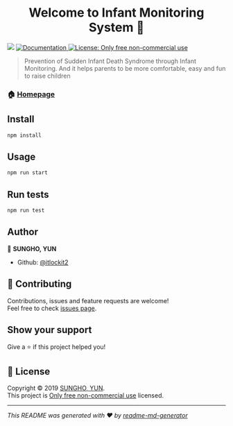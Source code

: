 <h1 align="center">Welcome to Infant Monitoring System 👋</h1>
<p>
  <img src="https://img.shields.io/badge/version-1.0.0-blue.svg?cacheSeconds=2592000" />
  <a href="https://git.swmgit.org/root/p1004_doif/README.md">
    <img alt="Documentation" src="https://img.shields.io/badge/documentation-yes-brightgreen.svg" target="_blank" />
  </a>
  <a href="https://git.swmgit.org/root/p1004_doif/LICENSE">
    <img alt="License: Only free non-commercial use" src="https://img.shields.io/badge/License-Only free non-commercial use-yellow.svg" target="_blank" />
  </a>
</p>

> Prevention of Sudden Infant Death Syndrome through Infant Monitoring. And it helps parents to be more comfortable, easy and fun to raise children

### 🏠 [Homepage](https://git.swmgit.org/root/p1004_doif)

## Install

```sh
npm install
```

## Usage

```sh
npm run start
```

## Run tests

```sh
npm run test
```

## Author

👤 **SUNGHO, YUN**

* Github: [@itlockit2](https://github.com/itlockit2)

## 🤝 Contributing

Contributions, issues and feature requests are welcome!<br />Feel free to check [issues page](https://git.swmgit.org/root/p1004_doif/issues).

## Show your support

Give a ⭐️ if this project helped you!

## 📝 License

Copyright © 2019 [SUNGHO, YUN](https://github.com/itlockit2).<br />
This project is [Only free non-commercial use](https://git.swmgit.org/root/p1004_doif/LICENSE) licensed.

***
_This README was generated with ❤️ by [readme-md-generator](https://github.com/kefranabg/readme-md-generator)_
